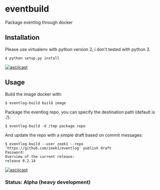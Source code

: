 # eventbuild

Package eventlog through docker

## Installation

Please use virtualenv with python version 2, i don't tested with python 3.

```console
$ python setup.py install
```

[![asciicast](https://asciinema.org/a/41547.png)](https://asciinema.org/a/41547)


## Usage

Build the image docker with:

```console
$ eventlog-build build image
```

Package the eventlog repo, you can specify the destination path (default is ./):

```console
$ eventlog-build -d /tmp package repo
```

And update the repo with a simple draft based on commit messages:

```console
$ eventlog-build --user zoek1 --repo 'https://github.com/zoek1/eventlog' publish draft
Password: 
Overview of the current release: 
release 0.2.14
```

[![asciicast](https://asciinema.org/a/41547.png)](https://asciinema.org/a/41547)

### Status: Alpha (heavy development)
